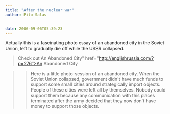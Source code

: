 ```yaml
---
title: "After the nuclear war"
author: Pito Salas


date: 2006-09-06T05:39:23
---
```


Actually this is a fascinating photo essay of an abandoned city in the Soviet
Union, left to gradually die off while the USSR collapsed.

>
> Check out  An Abandoned City" href="http://englishrussia.com/?p=276″>An
> Abandoned City
>

>> Here is a little photo-session of an abandoned city. When the Soviet Union
collapsed, government didn't have much funds to support some small cities
around strategically import objects. People of these cities were left all by
themselves. Nobody could support them because any communication with this
places terminated after the army decided that they now don't have money to
support those objects.


